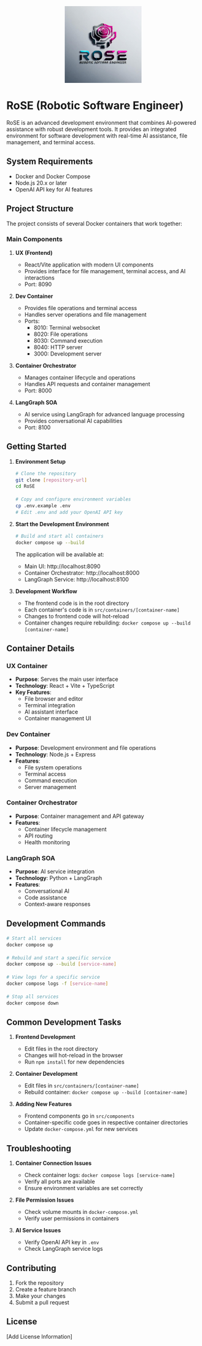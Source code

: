 <p align="center">
  <img src="containers/ux_container/public/rose_logo1.jpeg" alt="RoSE Logo" width="200"/>
</p>

# RoSE (Robotic Software Engineer)

RoSE is an advanced development environment that combines AI-powered assistance with robust development tools. It provides an integrated environment for software development with real-time AI assistance, file management, and terminal access.

## System Requirements

- Docker and Docker Compose
- Node.js 20.x or later
- OpenAI API key for AI features

## Project Structure

The project consists of several Docker containers that work together:

### Main Components

1. **UX (Frontend)**
   - React/Vite application with modern UI components
   - Provides interface for file management, terminal access, and AI interactions
   - Port: 8090

2. **Dev Container**
   - Provides file operations and terminal access
   - Handles server operations and file management
   - Ports:
     - 8010: Terminal websocket
     - 8020: File operations
     - 8030: Command execution
     - 8040: HTTP server
     - 3000: Development server

3. **Container Orchestrator**
   - Manages container lifecycle and operations
   - Handles API requests and container management
   - Port: 8000

4. **LangGraph SOA**
   - AI service using LangGraph for advanced language processing
   - Provides conversational AI capabilities
   - Port: 8100

## Getting Started

1. **Environment Setup**
   ```bash
   # Clone the repository
   git clone [repository-url]
   cd RoSE

   # Copy and configure environment variables
   cp .env.example .env
   # Edit .env and add your OpenAI API key
   ```

2. **Start the Development Environment**
   ```bash
   # Build and start all containers
   docker compose up --build
   ```

   The application will be available at:
   - Main UI: http://localhost:8090
   - Container Orchestrator: http://localhost:8000
   - LangGraph Service: http://localhost:8100

3. **Development Workflow**
   - The frontend code is in the root directory
   - Each container's code is in `src/containers/[container-name]`
   - Changes to frontend code will hot-reload
   - Container changes require rebuilding: `docker compose up --build [container-name]`

## Container Details

### UX Container
- **Purpose**: Serves the main user interface
- **Technology**: React + Vite + TypeScript
- **Key Features**:
  - File browser and editor
  - Terminal integration
  - AI assistant interface
  - Container management UI

### Dev Container
- **Purpose**: Development environment and file operations
- **Technology**: Node.js + Express
- **Features**:
  - File system operations
  - Terminal access
  - Command execution
  - Server management

### Container Orchestrator
- **Purpose**: Container management and API gateway
- **Features**:
  - Container lifecycle management
  - API routing
  - Health monitoring

### LangGraph SOA
- **Purpose**: AI service integration
- **Technology**: Python + LangGraph
- **Features**:
  - Conversational AI
  - Code assistance
  - Context-aware responses

## Development Commands

```bash
# Start all services
docker compose up

# Rebuild and start a specific service
docker compose up --build [service-name]

# View logs for a specific service
docker compose logs -f [service-name]

# Stop all services
docker compose down
```

## Common Development Tasks

1. **Frontend Development**
   - Edit files in the root directory
   - Changes will hot-reload in the browser
   - Run `npm install` for new dependencies

2. **Container Development**
   - Edit files in `src/containers/[container-name]`
   - Rebuild container: `docker compose up --build [container-name]`

3. **Adding New Features**
   - Frontend components go in `src/components`
   - Container-specific code goes in respective container directories
   - Update `docker-compose.yml` for new services

## Troubleshooting

1. **Container Connection Issues**
   - Check container logs: `docker compose logs [service-name]`
   - Verify all ports are available
   - Ensure environment variables are set correctly

2. **File Permission Issues**
   - Check volume mounts in `docker-compose.yml`
   - Verify user permissions in containers

3. **AI Service Issues**
   - Verify OpenAI API key in `.env`
   - Check LangGraph service logs

## Contributing

1. Fork the repository
2. Create a feature branch
3. Make your changes
4. Submit a pull request

## License

[Add License Information]

